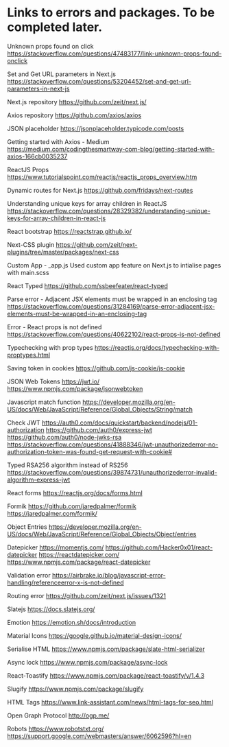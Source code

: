 # Links to errors and packages. To be completed later.

Unknown props found on click
https://stackoverflow.com/questions/47483177/link-unknown-props-found-onclick

Set and Get URL parameters in Next.js
https://stackoverflow.com/questions/53204452/set-and-get-url-parameters-in-next-js

Next.js repository
https://github.com/zeit/next.js/

Axios repository
https://github.com/axios/axios

JSON placeholder
https://jsonplaceholder.typicode.com/posts

Getting started with Axios - Medium 
https://medium.com/codingthesmartway-com-blog/getting-started-with-axios-166cb0035237

ReactJS Props
https://www.tutorialspoint.com/reactjs/reactjs_props_overview.htm

Dynamic routes for Next.js
https://github.com/fridays/next-routes

Understanding unique keys for array children in ReactJS
https://stackoverflow.com/questions/28329382/understanding-unique-keys-for-array-children-in-react-js

React bootstrap
https://reactstrap.github.io/

Next-CSS plugin
https://github.com/zeit/next-plugins/tree/master/packages/next-css

Custom App - _app.js
Used custom app feature on Next.js to intialise pages with main.scss

React Typed
https://github.com/ssbeefeater/react-typed

Parse error - Adjacent JSX elements must be wrapped in an enclosing tag
https://stackoverflow.com/questions/31284169/parse-error-adjacent-jsx-elements-must-be-wrapped-in-an-enclosing-tag

Error - React props is not defined
https://stackoverflow.com/questions/40622102/react-props-is-not-defined

Typechecking with prop types
https://reactjs.org/docs/typechecking-with-proptypes.html

Saving token in cookies
https://github.com/js-cookie/js-cookie

JSON Web Tokens
https://jwt.io/
https://www.npmjs.com/package/jsonwebtoken

Javascript match function
https://developer.mozilla.org/en-US/docs/Web/JavaScript/Reference/Global_Objects/String/match

Check JWT
https://auth0.com/docs/quickstart/backend/nodejs/01-authorization
https://github.com/auth0/express-jwt
https://github.com/auth0/node-jwks-rsa
https://stackoverflow.com/questions/41888346/jwt-unauthorizederror-no-authorization-token-was-found-get-request-with-cookie#

Typed RSA256 algorithm instead of RS256
https://stackoverflow.com/questions/39874731/unauthorizederror-invalid-algorithm-express-jwt

React forms
https://reactjs.org/docs/forms.html

Formik
https://github.com/jaredpalmer/formik
https://jaredpalmer.com/formik/

Object Entries
https://developer.mozilla.org/en-US/docs/Web/JavaScript/Reference/Global_Objects/Object/entries

Datepicker
https://momentjs.com/
https://github.com/Hacker0x01/react-datepicker
https://reactdatepicker.com/
https://www.npmjs.com/package/react-datepicker

Validation error
https://airbrake.io/blog/javascript-error-handling/referenceerror-x-is-not-defined

Routing error
https://github.com/zeit/next.js/issues/1321

Slatejs
https://docs.slatejs.org/

Emotion
https://emotion.sh/docs/introduction

Material Icons
https://google.github.io/material-design-icons/

Serialise HTML
https://www.npmjs.com/package/slate-html-serializer

Async lock
https://www.npmjs.com/package/async-lock

React-Toastify
https://www.npmjs.com/package/react-toastify/v/1.4.3

Slugify
https://www.npmjs.com/package/slugify

HTML Tags
https://www.link-assistant.com/news/html-tags-for-seo.html

Open Graph Protocol
http://ogp.me/

Robots
https://www.robotstxt.org/
https://support.google.com/webmasters/answer/6062596?hl=en
